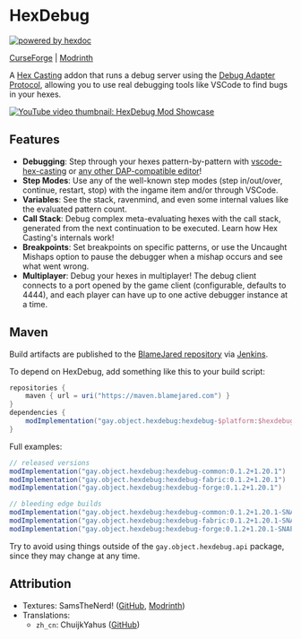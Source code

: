 # HexDebug

[![powered by hexdoc](https://img.shields.io/endpoint?url=https://hexxy.media/api/v0/badge/hexdoc?label=1)](https://github.com/hexdoc-dev/hexdoc)

[CurseForge](https://curseforge.com/minecraft/mc-mods/hexdebug) | [Modrinth](https://modrinth.com/mod/hexdebug)

A [Hex Casting](https://github.com/FallingColors/HexMod) addon that runs a debug server using the [Debug Adapter Protocol](https://microsoft.github.io/debug-adapter-protocol), allowing you to use real debugging tools like VSCode to find bugs in your hexes.

[![YouTube video thumbnail: HexDebug Mod Showcase](http://img.youtube.com/vi/FEsmrYoNV0A/0.jpg)](http://www.youtube.com/watch?v=FEsmrYoNV0A "HexDebug Mod Showcase")

## Features

- **Debugging**: Step through your hexes pattern-by-pattern with [vscode-hex-casting](https://marketplace.visualstudio.com/items?itemName=object-Object.hex-casting) or [any other DAP-compatible editor](https://microsoft.github.io/debug-adapter-protocol/implementors/tools/)!
- **Step Modes**: Use any of the well-known step modes (step in/out/over, continue, restart, stop) with the ingame item and/or through VSCode.
- **Variables**: See the stack, ravenmind, and even some internal values like the evaluated pattern count.
- **Call Stack**: Debug complex meta-evaluating hexes with the call stack, generated from the next continuation to be executed. Learn how Hex Casting's internals work!
- **Breakpoints**: Set breakpoints on specific patterns, or use the Uncaught Mishaps option to pause the debugger when a mishap occurs and see what went wrong.
- **Multiplayer**: Debug your hexes in multiplayer! The debug client connects to a port opened by the game client (configurable, defaults to 4444), and each player can have up to one active debugger instance at a time.

## Maven

Build artifacts are published to the [BlameJared repository](https://maven.blamejared.com/gay/object/hexdebug/) via [Jenkins](https://ci.blamejared.com/job/object-Object/job/HexDebug/).

To depend on HexDebug, add something like this to your build script:

```groovy
repositories {
    maven { url = uri("https://maven.blamejared.com") }
}
dependencies {
    modImplementation("gay.object.hexdebug:hexdebug-$platform:$hexdebugVersion")
}
```

Full examples:

```groovy
// released versions
modImplementation("gay.object.hexdebug:hexdebug-common:0.1.2+1.20.1")
modImplementation("gay.object.hexdebug:hexdebug-fabric:0.1.2+1.20.1")
modImplementation("gay.object.hexdebug:hexdebug-forge:0.1.2+1.20.1")

// bleeding edge builds
modImplementation("gay.object.hexdebug:hexdebug-common:0.1.2+1.20.1-SNAPSHOT")
modImplementation("gay.object.hexdebug:hexdebug-fabric:0.1.2+1.20.1-SNAPSHOT")
modImplementation("gay.object.hexdebug:hexdebug-forge:0.1.2+1.20.1-SNAPSHOT")
```

Try to avoid using things outside of the `gay.object.hexdebug.api` package, since they may change at any time.

## Attribution

* Textures: SamsTheNerd! ([GitHub](https://github.com/SamsTheNerd), [Modrinth](https://modrinth.com/user/SamsTheNerd))
* Translations:
  * `zh_cn`: ChuijkYahus ([GitHub](https://github.com/ChuijkYahus))
